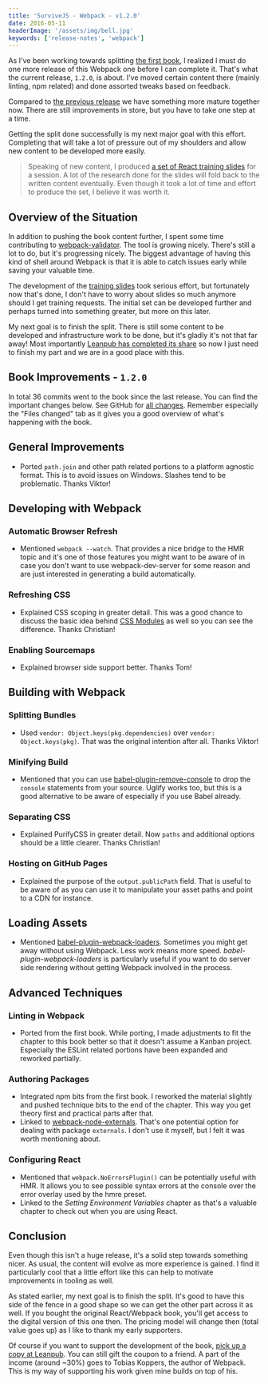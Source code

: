 ```yaml
---
title: 'SurviveJS - Webpack - v1.2.0'
date: 2016-05-11
headerImage: '/assets/img/bell.jpg'
keywords: ['release-notes', 'webpack']
---
```


As I've been working towards splitting [the first book](/react/introduction), I realized I must do one more release of this Webpack one before I can complete it. That's what the current release, `1.2.0`, is about. I've moved certain content there (mainly linting, npm related) and done assorted tweaks based on feedback.

Compared to [the previous release](./survivejs-webpack-110) we have something more mature together now. There are still improvements in store, but you have to take one step at a time.

Getting the split done successfully is my next major goal with this effort. Completing that will take a lot of pressure out of my shoulders and allow new content to be developed more easily.

> Speaking of new content, I produced [a set of React training slides](https://survivejs.github.io/training/) for a session. A lot of the research done for the slides will fold back to the written content eventually. Even though it took a lot of time and effort to produce the set, I believe it was worth it.

## Overview of the Situation

In addition to pushing the book content further, I spent some time contributing to [webpack-validator](https://www.npmjs.com/package/webpack-validator). The tool is growing nicely. There's still a lot to do, but it's progressing nicely. The biggest advantage of having this kind of shell around Webpack is that it is able to catch issues early while saving your valuable time.

The development of the [training slides](https://survivejs.github.io/training/) took serious effort, but fortunately now that's done, I don't have to worry about slides so much anymore should I get training requests. The initial set can be developed further and perhaps turned into something greater, but more on this later.

My next goal is to finish the split. There is still some content to be developed and infrastructure work to be done, but it's gladly it's not that far away! Most importantly [Leanpub has completed its share](https://leanpub.com/blog/2016/05/book-mitosis.html) so now I just need to finish my part and we are in a good place with this.

## Book Improvements - `1.2.0`

In total 36 commits went to the book since the last release. You can find the important changes below. See GitHub for [all changes](https://github.com/survivejs/webpack/compare/v1.1.0...v1.2.0). Remember especially the "Files changed" tab as it gives you a good overview of what's happening with the book.

## General Improvements

* Ported `path.join` and other path related portions to a platform agnostic format. This is to avoid issues on Windows. Slashes tend to be problematic. Thanks Viktor!

## Developing with Webpack

### Automatic Browser Refresh

* Mentioned `webpack --watch`. That provides a nice bridge to the HMR topic and it's one of those features you might want to be aware of in case you don't want to use webpack-dev-server for some reason and are just interested in generating a build automatically.

### Refreshing CSS

* Explained CSS scoping in greater detail. This was a good chance to discuss the basic idea behind [CSS Modules](https://github.com/css-modules/css-modules) as well so you can see the difference. Thanks Christian!

### Enabling Sourcemaps

* Explained browser side support better. Thanks Tom!

## Building with Webpack

### Splitting Bundles

* Used `vendor: Object.keys(pkg.dependencies)` over `vendor: Object.keys(pkg)`. That was the original intention after all. Thanks Viktor!

### Minifying Build

* Mentioned that you can use [babel-plugin-remove-console](https://www.npmjs.com/package/babel-plugin-remove-console) to drop the `console` statements from your source. Uglify works too, but this is a good alternative to be aware of especially if you use Babel already.

### Separating CSS

* Explained PurifyCSS in greater detail. Now `paths` and additional options should be a little clearer. Thanks Christian!

### Hosting on GitHub Pages

* Explained the purpose of the `output.publicPath` field. That is useful to be aware of as you can use it to manipulate your asset paths and point to a CDN for instance.

## Loading Assets

* Mentioned [babel-plugin-webpack-loaders](https://www.npmjs.com/package/babel-plugin-webpack-loaders). Sometimes you might get away without using Webpack. Less work means more speed. *babel-plugin-webpack-loaders* is particularly useful if you want to do server side rendering without getting Webpack involved in the process.

## Advanced Techniques

### Linting in Webpack

* Ported from the first book. While porting, I made adjustments to fit the chapter to this book better so that it doesn't assume a Kanban project. Especially the ESLint related portions have been expanded and reworked partially.

### Authoring Packages

* Integrated npm bits from the first book. I reworked the material slightly and pushed technique bits to the end of the chapter. This way you get theory first and practical parts after that.
* Linked to [webpack-node-externals](https://www.npmjs.com/package/webpack-node-externals). That's one potential option for dealing with package `externals`. I don't use it myself, but I felt it was worth mentioning about.

### Configuring React

* Mentioned that `webpack.NoErrorsPlugin()` can be potentially useful with HMR. It allows you to see possible syntax errors at the console over the error overlay used by the hmre preset.
* Linked to the *Setting Environment Variables* chapter as that's a valuable chapter to check out when you are using React.

## Conclusion

Even though this isn't a huge release, it's a solid step towards something nicer. As usual, the content will evolve as more experience is gained. I find it particularly cool that a little effort like this can help to motivate improvements in tooling as well.

As stated earlier, my next goal is to finish the split. It's good to have this side of the fence in a good shape so we can get the other part across it as well. If you bought the original React/Webpack book, you'll get access to the digital version of this one then. The pricing model will change then (total value goes up) as I like to thank my early supporters.

Of course if you want to support the development of the book, [pick up a copy at Leanpub](https://leanpub.com/survivejs-webpack). You can still gift the coupon to a friend. A part of the income (around ~30%) goes to Tobias Koppers, the author of Webpack. This is my way of supporting his work given mine builds on top of his.
